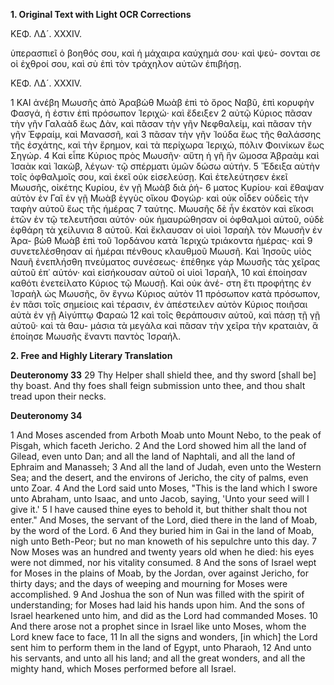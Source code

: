 **1. Original Text with Light OCR Corrections**

ΚΕΦ. ΛΔ´. XXXIV.

ὑπερασπιεῖ ὁ βοηθός σου, καὶ ἡ μάχαιρα καύχημά σου· καὶ ψεύ-
σονται σε οἱ ἐχθροί σου, καὶ σὺ ἐπὶ τὸν τράχηλον αὐτῶν ἐπιβήσῃ.

ΚΕΦ. ΛΔ´. XXXIV.

1 ΚΑΙ ἀνέβη Μωυσῆς ἀπὸ Ἀραβὼθ Μωὰβ ἐπὶ τὸ ὄρος Ναβῦ,
ἐπὶ κορυφὴν Φασγά, ἡ ἐστιν ἐπὶ πρόσωπον Ἰεριχώ· καὶ ἔδειξεν
2 αὐτῷ Κύριος πᾶσαν τὴν γῆν Γαλαὰδ ἕως Δὰν, καὶ πᾶσαν τὴν
γῆν Νεφθαλείμ, καὶ πᾶσαν τὴν γῆν Ἐφραίμ, καὶ Μανασσῆ, καὶ
3 πᾶσαν τὴν γῆν Ἰούδα ἕως τῆς θαλάσσης τῆς ἐσχάτης, καὶ τὴν
ἔρημον, καὶ τὰ περίχωρα Ἰεριχώ, πόλιν Φοινίκων ἕως Σηγώρ.
4 Καὶ εἶπε Κύριος πρὸς Μωυσῆν· αὕτη ἡ γῆ ἣν ὤμοσα Ἀβραὰμ
καὶ Ἰσαὰκ καὶ Ἰακὼβ, λέγων· τῷ σπέρματι ὑμῶν δώσω αὐτήν.
5 Ἔδειξα αὐτὴν τοῖς ὀφθαλμοῖς σου, καὶ ἐκεῖ οὐκ εἰσελεύσῃ. Καὶ
ἐτελεύτησεν ἐκεῖ Μωυσῆς, οἰκέτης Κυρίου, ἐν γῇ Μωὰβ διὰ ῥή-
6 ματος Κυρίου· καὶ ἔθαψαν αὐτὸν ἐν Γαῖ ἐν γῇ Μωὰβ ἐγγὺς οἴκου
Φογώρ· καὶ οὐκ οἶδεν οὐδεὶς τὴν ταφὴν αὐτοῦ ἕως τῆς ἡμέρας
7 ταύτης. Μωυσῆς δὲ ἦν ἑκατὸν καὶ εἴκοσι ἐτῶν ἐν τῷ τελευτῆσαι
αὐτόν· οὐκ ἠμαυρώθησαν οἱ ὀφθαλμοὶ αὐτοῦ, οὐδὲ ἐφθάρη τὰ χείλυνια
8 αὐτοῦ. Καὶ ἔκλαυσαν οἱ υἱοὶ Ἰσραὴλ τὸν Μωυσῆν ἐν Ἀρα-
βὼθ Μωὰβ ἐπὶ τοῦ Ἰορδάνου κατὰ Ἰεριχὼ τριάκοντα ἡμέρας· καὶ
9 συνετελέσθησαν αἱ ἡμέραι πένθους κλαυθμοῦ Μωυσῆ. Καὶ Ἰησοῦς
υἱὸς Ναυῆ ἐνεπλήσθη πνεύματος συνέσεως· ἐπέθηκε γάρ Μωυσῆς
τὰς χεῖρας αὐτοῦ ἐπ᾿ αὐτόν· καὶ εἰσήκουσαν αὐτοῦ οἱ υἱοὶ Ἰσραὴλ,
10 καὶ ἐποίησαν καθότι ἐνετείλατο Κύριος τῷ Μωυσῇ. Καὶ οὐκ ἀνέ-
στη ἔτι προφήτης ἐν Ἰσραὴλ ὡς Μωυσῆς, ὃν ἔγνω Κύριος αὐτὸν
11 πρόσωπον κατὰ πρόσωπον, ἐν πᾶσι τοῖς σημείοις καὶ τέρασιν, ἐν
ἀπέστειλεν αὐτὸν Κύριος ποιῆσαι αὐτὰ ἐν γῇ Αἰγύπτῳ Φαραὼ
12 καὶ τοῖς θεράπουσιν αὐτοῦ, καὶ πάσῃ τῇ γῇ αὐτοῦ· καὶ τὰ θαυ-
μάσια τὰ μεγάλα καὶ πᾶσαν τὴν χεῖρα τὴν κραταιὰν, ἃ ἐποίησε
Μωυσῆς ἔναντι παντὸς Ἰσραήλ.

**2. Free and Highly Literary Translation**

**Deuteronomy 33**
29 Thy Helper shall shield thee, and thy sword [shall be] thy boast. And thy foes shall feign submission unto thee, and thou shalt tread upon their necks.

**Deuteronomy 34**

1 And Moses ascended from Arboth Moab unto Mount Nebo, to the peak of Pisgah, which faceth Jericho.
2 And the Lord showed him all the land of Gilead, even unto Dan; and all the land of Naphtali, and all the land of Ephraim and Manasseh;
3 And all the land of Judah, even unto the Western Sea; and the desert, and the environs of Jericho, the city of palms, even unto Zoar.
4 And the Lord said unto Moses, "This is the land which I swore unto Abraham, unto Isaac, and unto Jacob, saying, 'Unto your seed will I give it.'
5 I have caused thine eyes to behold it, but thither shalt thou not enter." And Moses, the servant of the Lord, died there in the land of Moab, by the word of the Lord.
6 And they buried him in Gai in the land of Moab, nigh unto Beth-Peor; but no man knoweth of his sepulchre unto this day.
7 Now Moses was an hundred and twenty years old when he died: his eyes were not dimmed, nor his vitality consumed.
8 And the sons of Israel wept for Moses in the plains of Moab, by the Jordan, over against Jericho, for thirty days; and the days of weeping and mourning for Moses were accomplished.
9 And Joshua the son of Nun was filled with the spirit of understanding; for Moses had laid his hands upon him. And the sons of Israel hearkened unto him, and did as the Lord had commanded Moses.
10 And there arose not a prophet since in Israel like unto Moses, whom the Lord knew face to face,
11 In all the signs and wonders, [in which] the Lord sent him to perform them in the land of Egypt, unto Pharaoh,
12 And unto his servants, and unto all his land; and all the great wonders, and all the mighty hand, which Moses performed before all Israel.